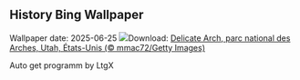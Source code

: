 ## History Bing Wallpaper
Wallpaper date: 2025-06-25
![](https://www.bing.com/th?id=OHR.DelicateArch_FR-CA1133220926_UHD.jpg&w=1000)Download: [Delicate Arch, parc national des Arches, Utah, États-Unis (© mmac72/Getty Images)](https://www.bing.com/th?id=OHR.DelicateArch_FR-CA1133220926_UHD.jpg)

Auto get programm by LtgX
